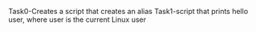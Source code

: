 Task0-Creates a script that creates an alias
Task1-script that prints hello user, where user is the current Linux user

